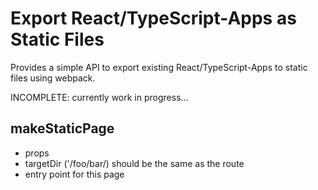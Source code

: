# Export React/TypeScript-Apps as Static Files

Provides a simple API to export existing React/TypeScript-Apps to static files using webpack.

INCOMPLETE: currently work in progress...

## makeStaticPage

-   props
-   targetDir ('/foo/bar/) should be the same as the route
-   entry point for this page
